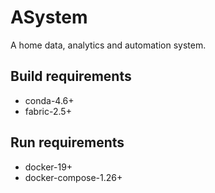 # ASystem

A home data, analytics and automation system.

## Build requirements
* conda-4.6+
* fabric-2.5+

## Run requirements
* docker-19+
* docker-compose-1.26+
